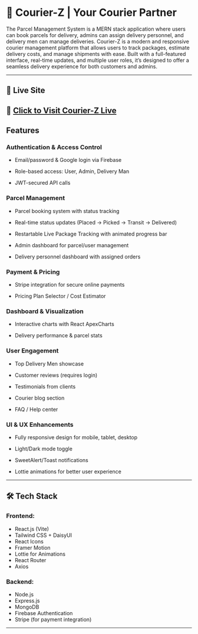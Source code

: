 # 🚚 Courier-Z | Your Courier Partner

The Parcel Management System is a MERN stack application where users can book parcels for delivery, admins can assign delivery personnel, and delivery men can manage deliveries. Courier-Z is a modern and responsive courier management platform that allows users to track packages, estimate delivery costs, and manage shipments with ease. Built with a full-featured interface, real-time updates, and multiple user roles, it’s designed to offer a seamless delivery experience for both customers and admins.

---

## 🚀 Live Site

🔗 [Click to Visit Courier-Z Live](https://assignment12-fe277.web.app/)
---

## Features
### Authentication & Access Control
- Email/password & Google login via Firebase

- Role-based access: User, Admin, Delivery Man

- JWT-secured API calls

### Parcel Management
- Parcel booking system with status tracking

- Real-time status updates (Placed → Picked → Transit → Delivered)

- Restartable Live Package Tracking with animated progress bar

- Admin dashboard for parcel/user management

- Delivery personnel dashboard with assigned orders

### Payment & Pricing
- Stripe integration for secure online payments

- Pricing Plan Selector / Cost Estimator

### Dashboard & Visualization
- Interactive charts with React ApexCharts

- Delivery performance & parcel stats

### User Engagement
- Top Delivery Men showcase

- Customer reviews (requires login)

- Testimonials from clients

- Courier blog section

- FAQ / Help center

### UI & UX Enhancements
- Fully responsive design for mobile, tablet, desktop

- Light/Dark mode toggle

- SweetAlert/Toast notifications

- Lottie animations for better user experience

---

## 🛠 Tech Stack

### Frontend:
- React.js (Vite)
- Tailwind CSS + DaisyUI
- React Icons
- Framer Motion
- Lottie for Animations
- React Router
- Axios

### Backend:
- Node.js
- Express.js
- MongoDB
- Firebase Authentication
- Stripe (for payment integration)

---

